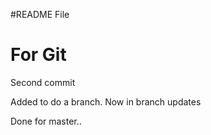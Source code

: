 #README File
# For Git

Second commit

Added to do a branch. Now in branch updates

Done for master..